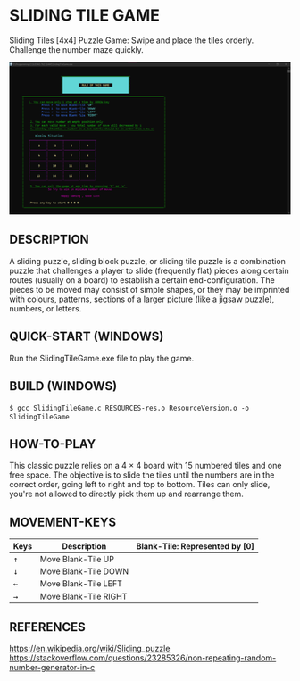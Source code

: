 # SLIDING TILE GAME

 Sliding Tiles [4x4] Puzzle Game: Swipe and place the tiles orderly.
 Challenge the number maze quickly.  
 
 ![thumbnail](./GamePlay.png)

## DESCRIPTION
A sliding puzzle, sliding block puzzle, or sliding tile puzzle is a combination puzzle that challenges a player to slide (frequently flat) pieces along certain routes (usually on a board) to establish a certain end-configuration.
The pieces to be moved may consist of simple shapes, or they may be imprinted with colours, patterns, sections of a larger picture (like a jigsaw puzzle), numbers, or letters.

## QUICK-START (WINDOWS)
 Run the SlidingTileGame.exe file to play the game. 

## BUILD (WINDOWS)
 ```console
$ gcc SlidingTileGame.c RESOURCES-res.o ResourceVersion.o -o SlidingTileGame
```

## HOW-TO-PLAY
 This classic puzzle relies on a 4 × 4 board with 15 numbered tiles and one free space.
 The objective is to slide the tiles until the numbers are in the correct order, going left to right and top to bottom.
 Tiles can only slide, you're not allowed to directly pick them up and rearrange them.

## MOVEMENT-KEYS
|Keys|Description|Blank-Tile: Represented by [0]|
|---|---|---|
|<kbd>↑</kbd>|Move Blank-Tile UP|
|<kbd>↓</kbd>|Move Blank-Tile DOWN|
|<kbd>←</kbd>|Move Blank-Tile LEFT|
|<kbd>→</kbd>|Move Blank-Tile RIGHT|

## REFERENCES
 https://en.wikipedia.org/wiki/Sliding_puzzle
 https://stackoverflow.com/questions/23285326/non-repeating-random-number-generator-in-c
